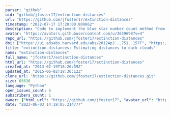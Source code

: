 ```yaml
---
parser: "github"
uid: "github/jfoster17/extinction-distances"
url: "https://github.com/jfoster17/extinction-distances"
timestamp: "2022-07-17 17:20:00.809862"
description: "Code to implement the blue star number count method from Foster et al. (2012) http://adsabs.harvard.edu/abs/2012ApJ...751..157F"
avatar: "https://avatars.githubusercontent.com/u/3639698?v=4"
repo_url: "https://github.com/jfoster17/extinction-distances"
doi: ["https://ui.adsabs.harvard.edu/abs/2012ApJ...751..157F", "https://ui.adsabs.harvard.edu/abs/2017ascl.soft08025F/abstract"]
title: "extinction-distances: Estimating distances to dark clouds"
name: "extinction-distances"
full_name: "jfoster17/extinction-distances"
html_url: "https://github.com/jfoster17/extinction-distances"
created_at: "2013-02-19T18:26:59Z"
updated_at: "2015-06-02T18:30:12Z"
clone_url: "https://github.com/jfoster17/extinction-distances.git"
size: 65636
language: "Python"
open_issues_count: 6
subscribers_count: 1
owner: {"html_url": "https://github.com/jfoster17", "avatar_url": "https://avatars.githubusercontent.com/u/3639698?v=4", "login": "jfoster17", "type": "User"}
date: "2023-06-03 14:19:05.214777"
---
```

